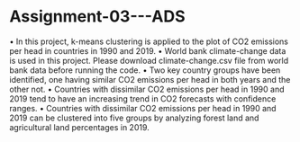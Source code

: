 # Assignment-03---ADS

• In this project,  k-means clustering is applied to the plot of CO2 emissions per head in countries in 1990 and 2019. 
• World bank climate-change data is used in this project. Please download climate-change.csv file from world bank data before running the code.
• Two key country groups have been identified, one having similar CO2 emissions per head in both years and the other not.
• Countries with dissimilar CO2 emissions per head in 1990 and 2019 tend to have an increasing trend in CO2 forecasts with confidence ranges.
• Countries with dissimilar CO2 emissions per head in 1990 and 2019 can be clustered into five groups by analyzing forest land and agricultural land percentages in 2019.
